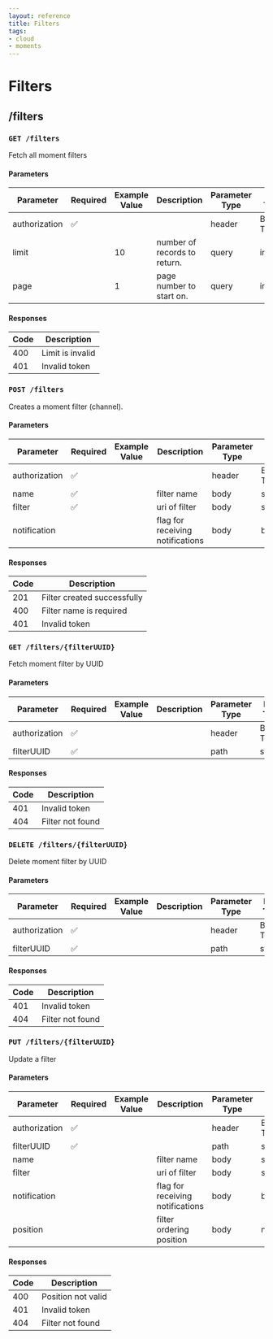 ```yaml
---
layout: reference
title: Filters
tags:
- cloud
- moments
---
```


# Filters
## /filters
### `GET /filters`
Fetch all moment filters

#### Parameters

Parameter | Required | Example Value | Description | Parameter Type | Data Type | Schema
------------ | ------------ | ------------ | ------------ | ------------ | ------------ | ------------
authorization | ✅  |  |  | header | Bearer Token |
limit |  | 10 | number of records to return. | query | integer |
page |  | 1 | page number to start on. | query | integer |

#### Responses

Code | Description
------------ | ------------
400 | Limit is invalid
401 | Invalid token



### `POST /filters`
Creates a moment filter (channel).

#### Parameters

Parameter | Required | Example Value | Description | Parameter Type | Data Type | Schema
------------ | ------------ | ------------ | ------------ | ------------ | ------------ | ------------
authorization | ✅  |  |  | header | Bearer Token |
name | ✅ |  | filter name | body | string |
filter | ✅ |  | uri of filter | body | string |
notification |  |  | flag for receiving notifications | body | boolean |

#### Responses

Code | Description
------------ | ------------
201 | Filter created successfully
400 | Filter name is required
401 | Invalid token



### `GET /filters/{filterUUID}`
Fetch moment filter by UUID
#### Parameters

Parameter | Required | Example Value | Description | Parameter Type | Data Type | Schema
------------ | ------------ | ------------ | ------------ | ------------ | ------------ | ------------
authorization | ✅  |  |  | header | Bearer Token |
filterUUID | ✅  |  |  | path | string |

#### Responses

Code | Description
------------ | ------------
401 | Invalid token
404 | Filter not found



### `DELETE /filters/{filterUUID}`
Delete moment filter by UUID
#### Parameters

Parameter | Required | Example Value | Description | Parameter Type | Data Type | Schema
------------ | ------------ | ------------ | ------------ | ------------ | ------------ | ------------
authorization | ✅  |  |  | header | Bearer Token |
filterUUID | ✅  |  |  | path | string |

#### Responses

Code | Description
------------ | ------------
401 | Invalid token
404 | Filter not found



### `PUT /filters/{filterUUID}`
Update a filter

#### Parameters

Parameter | Required | Example Value | Description | Parameter Type | Data Type | Schema
------------ | ------------ | ------------ | ------------ | ------------ | ------------ | ------------
authorization | ✅  |  |  | header | Bearer Token |
filterUUID | ✅  |  |  | path | string |
name |  |  | filter name | body | string |
filter |  |  | uri of filter | body | string |
notification |  |  | flag for receiving notifications | body | boolean |
position |  |  | filter ordering position | body | number |

#### Responses

Code | Description
------------ | ------------
400 | Position not valid
401 | Invalid token
404 | Filter not found
